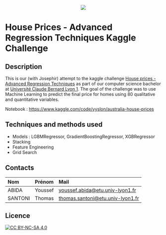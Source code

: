 <p align="center">
  <img src="https://formation-professionnelle.universite-lyon.fr/var/site/storage/images/3/3/5/0/533-17-fre-FR/Lyon-1-Claude-Bernard.png">
</p>

# House Prices - Advanced Regression Techniques Kaggle Challenge

## Description

This is our (with Josephir) attempt to the kaggle challenge [House prices - Advanced Regression Techniques][challenge] as part of our computer science bachelor at [Université Claude Bernard Lyon 1][university].
The goal of the challenge was to use Machine Learning to predict the final price for homes using 80 qualitative and quantitative variables.

Notebook : https://www.kaggle.com/code/vyslon/australia-house-prices

## Techniques and methods used

<ul>
  <li>Models : LGBMRegressor, GradientBoostingRegressor, XGBRegressor</li>
  <li>Stacking</li>
  <li>Feature Engineering</li>
  <li>Grid Search</li>
</ul>

[challenge]: https://www.kaggle.com/competitions/house-prices-advanced-regression-techniques
[university]: http://licence-info.univ-lyon1.fr/

## Contacts

| **Nom**    | **Prénom** | **Mail**                                                                                           |
|:----------|:-----------------------------------------|:---------------------------------------------------------|
| ABIDA  | Youssef | youssef.abida@etu.univ-lyon1.fr |
| SANTONI | Thomas | thomas.santoni@etu.univ-lyon1.fr |

## Licence


[![CC BY-NC-SA 4.0][cc-by-nc-sa-image]][cc-by-nc-sa]

[cc-by-nc-sa]: http://creativecommons.org/licenses/by-nc-sa/4.0/
[cc-by-nc-sa-image]: https://licensebuttons.net/l/by-nc-sa/4.0/88x31.png
[cc-by-nc-sa-shield]: https://img.shields.io/badge/License-CC%20BY--NC--SA%204.0-lightgrey.svg
